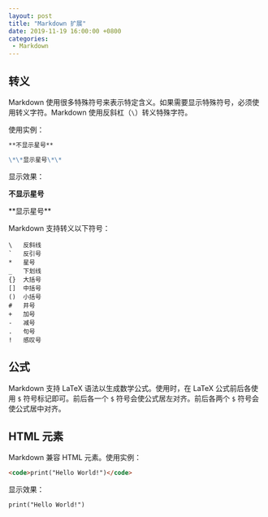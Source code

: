 ```yaml
---
layout: post
title: "Markdown 扩展"
date: 2019-11-19 16:00:00 +0800
categories: 
 - Markdown
---
```


## 转义

Markdown 使用很多特殊符号来表示特定含义。如果需要显示特殊符号，必须使用转义字符。Markdown 使用反斜杠（`\`）转义特殊字符。

<!-- more -->

使用实例：
```markdown
**不显示星号**

\*\*显示星号\*\*
```
显示效果：

**不显示星号**

\*\*显示星号\*\*

Markdown 支持转义以下符号：
```text
\   反斜线
`   反引号
*   星号
_   下划线
{}  大括号
[]  中括号
()  小括号
#   井号
+   加号
-   减号
.   句号
!   感叹号
```

## 公式

Markdown 支持 LaTeX 语法以生成数学公式。使用时，在 LaTeX 公式前后各使用 `$` 符号标记即可。前后各一个 `$` 符号会使公式居左对齐。前后各两个 `$` 符号会使公式居中对齐。

## HTML 元素

Markdown 兼容 HTML 元素。使用实例：
```html
<code>print("Hello World!")</code>
```
显示效果：

<code>print("Hello World!")</code>
